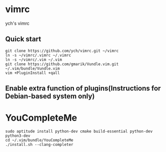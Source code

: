 vimrc
=====

ych's vimrc

Quick start
-----------

```
git clone https://github.com/ych/vimrc.git ~/vimrc
ln -s ~/vimrc/.vimrc ~/.vimrc
ln -s ~/vimrc/.vim ~/.vim
git clone https://github.com/gmarik/Vundle.vim.git ~/.vim/bundle/Vundle.vim
vim +PluginInstall +qall
```

Enable extra function of plugins(Instructions for Debian-based system only)
-----------------------------------------------------------------

# YouCompleteMe

```
sudo aptitude install python-dev cmake build-essential python-dev python3-dev
cd ~/.vim/bundle/YouCompleteMe
./install.sh --clang-completer
```
